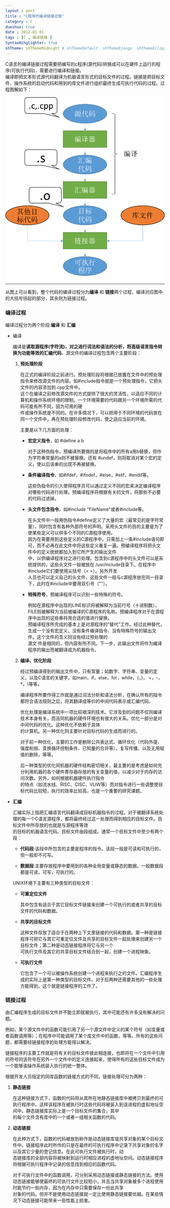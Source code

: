```yaml
---
layout : post
title : "C程序的编译链接过程"
category : C
duoshuo: true
date : 2012-01-01
tags : [C , 编译链接 ]
SyntaxHihglighter: true
shTheme: shThemeMidnight # shThemeDefault  shThemeDjango  shThemeEclipse  shThemeEmacs  shThemeFadeToGrey  shThemeMidnight  shThemeRDark
---
```


C语言的编译链接过程需要把编写的c程序(源代码)转换成可以在硬件上运行的程序(可执行代码)，需要进行编译和链接。  
编译即把文本形式源代码翻译为机器语言形式的目标文件的过程。链接是把目标文件、操作系统的启动代码和用到的库文件进行组织最终生成可执行代码的过程。过程图解如下：

![编译链接过程](/res/img/blog/2015/01/01/compile_link.png)

<!-- more -->

---

从图上可以看到，整个代码的编译过程分为**编译** 和 **链接**两个过程，编译对应图中的大括号括起的部分，其余则为链接过程。

### **编译过程**

编译过程分为两个阶段:**编译** 和 **汇编**

* 编译

	编译是**读取源程序(字符流)，对之进行词法和语法的分析，将高级语言指令转换为功能等效的汇编代码**，源文件的编译过程包含两个主要阶段：
	
	1. **预处理阶段**
	
		在正式的编译阶段之前进行。预处理阶段将根据已放置在文件中的预处理指令来修改源文件的内容。如#include指令就是一个预处理指令，它把头文件的内容添加到.cpp文件中。  
		这个在编译之前修改源文件的方式提供了很大的灵活性，以适应不同的计算机和操作系统环境的限制。一个环境需要的代码跟另一个环境所需的代码可能有所不同，因为可用的硬  
		件或操作系统是不同的。在许多情况下，可以把用于不同环境的代码放在同一个文件中，再在预处理阶段修改代码，使之适应当前的环境。
		
		主要是以下几方面的处理：
		
		+ **宏定义指令**，如 #define a b
		
			对于这种伪指令，预编译所要做的是将程序中的所有a用b替换，但作为字符串常量的a则不被替换。还有 #undef，则将取消对某个宏的定义，使以后该串的出现不再被替换。
			
		+ **条件编译指令**，如#ifdef，#ifndef，#else，#elif，#endif等。
		
			这些伪指令的引入使得程序员可以通过定义不同的宏来决定编译程序对哪些代码进行处理。预编译程序将根据有关的文件，将那些不必要的代码过滤掉。
		
		+ **头文件包含指令**，如#include "FileName"或者#include等。
		
			在头文件中一般用伪指令#define定义了大量的宏（最常见的是字符常量），同时包含有各种外部符号的声明。采用头文件的目的主要是为了使某些定义可以供多个不同的C源程序使用。  
			因为在需要用到这些定义的C源程序中，只需加上一条#include语句即可，而不必再在此文件中将这些定义重复一遍。预编译程序将把头文件中的定义统统都加入到它所产生的输出文件  
			中，以供编译程序对之进行处理。包含到c源程序中的头文件可以是系统提供的，这些头文件一般被放在 /usr/include目录下。在程序中#include它们要使用尖括号（< >）。另外开发  
			人员也可以定义自己的头文件，这些文件一般与c源程序放在同一目录下，此时在#include中要用双引号（""）。
			
		+ **特殊符号**，预编译程序可以识别一些特殊的符号。
		
			例如在源程序中出现的LINE标识将被解释为当前行号（十进制数），FILE则被解释为当前被编译的C源程序的名称。预编译程序对于在源程序中出现的这些串将用合适的值进行替换。  
					预编译程序所完成的基本上是对源程序的“替代”工作。经过此种替代，生成一个没有宏定义、没有条件编译指令、没有特殊符号的输出文件。这个文件的含义同没有经过预处理的  
			源文			件是相同的，但内容有所不同。下一步，此输出文件将作为编译程序的输出而被翻译成为机器指令。

	2. **编译、优化阶段**
	
		经过预编译得到的输出文件中，只有常量；如数字、字符串、变量的定义，以及C语言的关键字，如main，if，else，for，while，{，}， +，-，*，\等等。
		
		编译程序所要作得工作就是通过词法分析和语法分析，在确认所有的指令都符合语法规则之后，将其翻译成等价的中间代码表示或汇编代码。
		
		优化处理是编译系统中一项比较艰深的技术。它涉及到的问题不仅同编译技术本身有关，而且同机器的硬件环境也有很大的关系。优化一部分是对中间代码的优化。这种优化不依赖于具体  
		的计算机。另一种优化则主要针对目标代码的生成而进行的。
		
		对于前一种优化，主要的工作是删除公共表达式、循环优化（代码外提、强度削弱、变换循环控制条件、已知量的合并等）、复写传播，以及无用赋值的删除，等等。
		
		后一种类型的优化同机器的硬件结构密切相关，最主要的是考虑是如何充分利用机器的各个硬件寄存器存放的有关变量的值，以减少对于内存的访问次数。另外，如何根据机器硬件执行指令  
		的特点（如流水线、RISC、CISC、VLIW等）而对指令进行一些调整使目标代码比较短，执行的效率比较高，也是一个重要的研究课题。
		
* **汇编**	

	汇编实际上指把汇编语言代码翻译成目标机器指令的过程。对于被翻译系统处理的每一个C语言源程序，都将最终经过这一处理而得到相应的目标文件。目标文件中所存放的也就是与源程序等效  
	的目标的机器语言代码。目标文件由段组成。通常一个目标文件中至少有两个段：
	
	+ **代码段**:该段中所包含的主要是程序的指令。该段一般是可读和可执行的，但一般却不可写。
	
	+ **数据段**:主要存放程序中要用到的各种全局变量或静态的数据。一般数据段都是可读，可写，可执行的。
	
	UNIX环境下主要有三种类型的目标文件：
	
	- **可重定位文件**
		
		其中包含有适合于其它目标文件链接来创建一个可执行的或者共享的目标文件的代码和数据。
	
	- **共享的目标文件**
	
		这种文件存放了适合于在两种上下文里链接的代码和数据。第一种是链接程序可把它与其它可重定位文件及共享的目标文件一起处理来创建另一个 目标文件；第二种是动态链接程序将它与另一个  
		可执行文件及其它的共享目标文件结合到一起，创建一个进程映象。
	
	- **可执行文件**
	
		它包含了一个可以被操作系统创建一个进程来执行之的文件。汇编程序生成的实际上是第一种类型的目标文件。对于后两种还需要其他的一些处理方能得到，这个就是链接程序的工作了。
		
### **链接过程**

由汇编程序生成的目标文件并不能立即就被执行，其中可能还有许多没有解决的问题。

例如，某个源文件中的函数可能引用了另一个源文件中定义的某个符号（如变量或者函数调用等）；在程序中可能调用了某个库文件中的函数，等等。所有的这些问题，都需要经链接程序的处理方能得以解决。

链接程序的主要工作就是将有关的目标文件彼此相连接，也即将在一个文件中引用的符号同该符号在另外一个文件中的定义连接起来，使得所有的这些目标文件成为一个能够诶操作系统装入执行的统一整体。

根据开发人员指定的同库函数的链接方式的不同，链接处理可分为两种：

1. **静态链接**

	在这种链接方式下，函数的代码将从其所在地静态链接库中被拷贝到最终的可执行程序中。这样该程序在被执行时这些代码将被装入到该进程的虚拟地址空间中。静态链接库实际上是一个目标文件的集合，其中  
	的每个文件含有库中的一个或者一组相关函数的代码。
	
2. **动态链接**

	在此种方式下，函数的代码被放到称作是动态链接库或共享对象的某个目标文件中。链接程序此时所作的只是在最终的可执行程序中记录下共享对象的名字以及其它少量的登记信息。在此可执行文件被执行时，动  
	态链接库的全部内容将被映射到运行时相应进程的虚地址空间。动态链接程序将根据可执行程序中记录的信息找到相应的函数代码。
		
	对于可执行文件中的函数调用，可分别采用动态链接或静态链接的方法。使用动态链接能够使最终的可执行文件比较短小，并且当共享对象被多个进程使用时能节约一些内存，因为在内存中只需要保存一份此共享  
	对象的代码。但并不是使用动态链接就一定比使用静态链接要优越。在某些情况下动态链接可能带来一些性能上损害。

